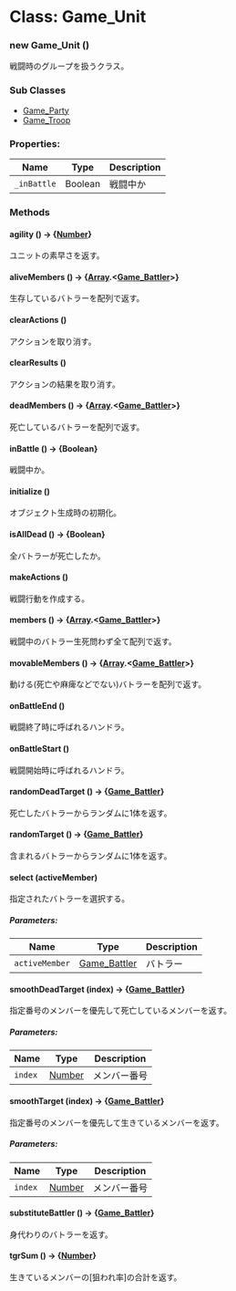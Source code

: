 # Class: Game_Unit

### new Game_Unit ()
戦闘時のグループを扱うクラス。


### Sub Classes

* [Game_Party](Game_Party.md)
* [Game_Troop](Game_Troop.md)


### Properties:

| Name | Type | Description |
| --- | --- | --- |
| `_inBattle` | Boolean | 戦闘中か |


### Methods

#### agility () → {[Number](Number.md)}
ユニットの素早さを返す。


#### aliveMembers () → {[Array](Array.md).<[Game_Battler](Game_Battler.md)>}
生存しているバトラーを配列で返す。


#### clearActions ()
アクションを取り消す。


#### clearResults ()
アクションの結果を取り消す。


#### deadMembers () → {[Array](Array.md).<[Game_Battler](Game_Battler.md)>}
死亡しているバトラーを配列で返す。


#### inBattle () → {Boolean}
戦闘中か。


#### initialize ()
オブジェクト生成時の初期化。


#### isAllDead () → {Boolean}
全バトラーが死亡したか。


#### makeActions ()
戦闘行動を作成する。


#### members () → {[Array](Array.md).<[Game_Battler](Game_Battler.md)>}
戦闘中のバトラー生死問わず全て配列で返す。


#### movableMembers () → {[Array](Array.md).<[Game_Battler](Game_Battler.md)>}
動ける(死亡や麻痺などでない)バトラーを配列で返す。


#### onBattleEnd ()
戦闘終了時に呼ばれるハンドラ。


#### onBattleStart ()
戦闘開始時に呼ばれるハンドラ。


#### randomDeadTarget () → {[Game_Battler](Game_Battler.md)}
死亡したバトラーからランダムに1体を返す。


#### randomTarget () → {[Game_Battler](Game_Battler.md)}
含まれるバトラーからランダムに1体を返す。


#### select (activeMember)
指定されたバトラーを選択する。

##### Parameters:

| Name | Type | Description |
| --- | --- | --- |
| `activeMember` | [Game_Battler](Game_Battler.md) | バトラー |


#### smoothDeadTarget (index) → {[Game_Battler](Game_Battler.md)}
指定番号のメンバーを優先して死亡しているメンバーを返す。

##### Parameters:

| Name | Type | Description |
| --- | --- | --- |
| `index` | [Number](Number.md) | メンバー番号 |


#### smoothTarget (index) → {[Game_Battler](Game_Battler.md)}
指定番号のメンバーを優先して生きているメンバーを返す。

##### Parameters:

| Name | Type | Description |
| --- | --- | --- |
| `index` | [Number](Number.md) | メンバー番号 |


#### substituteBattler () → {[Game_Battler](Game_Battler.md)}
身代わりのバトラーを返す。


#### tgrSum () → {[Number](Number.md)}
生きているメンバーの[狙われ率]の合計を返す。




